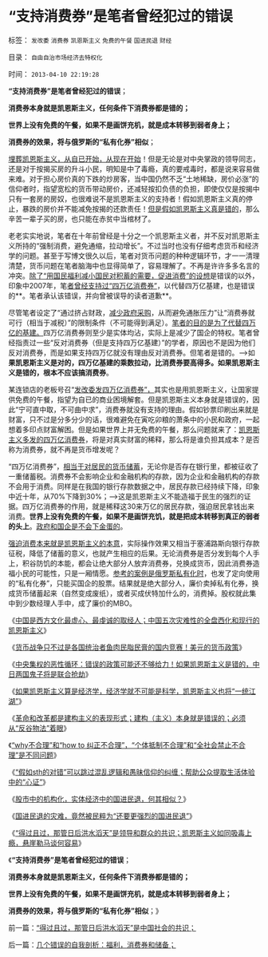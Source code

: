 # “支持消费券”是笔者曾经犯过的错误

标签： `发改委` `消费券` `凯恩斯主义` `免费的午餐` `国进民退` `财经` 

目录： `自由自治市场经济去特权化`

时间： `2013-04-10 22:19:28`

**“支持消费券”是笔者曾经犯过的错误**；

**消费券本身就是凯恩斯主义，任何条件下消费券都是错的；**

**世界上没有免费的午餐，如果不是画饼充机，就是成本转移到弱者身上；**

**消费券的效果，将与俄罗斯的“私有化券”相似**；

[埋葬凯恩斯主义，从自已开始，从现在开始](../../../2013/4/7/预设革命前提的混帐“whyHowTo”成为混蛋的Nuts：.md)！但是无论是对中央掌政的领导同志，还是对于按揭买房的升斗小民，明知是中了毒瘾，真的要戒毒时，都是说来容易做来难。对于担心房价真的下跌的炒房客，当中国仍然不乏“土地稀缺，房价必涨”的信仰者时，指望宽松的货币带动房价，还减轻按扣负债的负担，即使仅仅是按揭中只有一套房的房奴，也很难说不是凯恩斯主义的支持者！假如凯恩斯主义真的停止，暴跌的房价并不能减免按揭的还款责任！[但是假如凯恩斯主义真是错的](../../../2013/4/7/假如扔开真理问假如……将是何等样的灾难？！.md)，那么辛苦一辈子买的房，也只能在赤贫中当棺材了。

老老实实地说，笔者在十年前曾经是十分之一个凯恩斯主义者，并不反对凯恩斯主义所持的“强制消费，避免通缩，拉动增长”。不过当时也没有仔细考虑货币和经济学的问题。甚至于写博文很久以后，笔者对货币问题的种种逻辑环节，才一一清理清楚，货币问题在笔者脑海中也显得简单了，容易理解了。不再是许许多多名言的冲突。[除了“用国民福利减小国民对积蓄的需要，促进消费”的设想](../../../2012/2/5/国民普遍对福利的期望很高,国企不是国民的储蓄.md)是错误的以外，印象中2007年，笔[者曾经支持过“四万亿消费券”](../../../2008/12/24/“消费券”同时压缩财政可以拉动内需.md)，以代替四万亿基建，也是错误的**。笔者承认该错误，并向曾被误导的读者道歉**。

尽管笔者设定了“通过挤占财政，[减少政府采购](http://darthvad.blog.sohu.com/252064061.html)，从而避免通胀压力”让“消费券就可行（相当于减税）”的限制条件（不可能得到满足）。[笔者的目的是为了代替四万亿的基建。](../../../2009/8/10/严重生产过剩的市场腐朽能化为神奇吗？.md)四万亿消费券则至少是实体均沾，实际上是减少了国企的特权。笔者曾经指责过一些“反对消费券（但是支持四万亿基建）”的学者，原因也不是因为他们反对消费券，而是如果支持四万亿就没有理由反对消费券。但笔者是错的。——>如**果凯恩斯主义是对的，四万亿基建的乘数拉动，比消费券要高得多。如果凯恩斯主义是错的，根本不应该搞消费券**。

某连锁店的老板号召“[发改委发四万亿消费券”，](../../../2010/12/1/发改委知错能改,抓流通降物价将劳而有过.md)其实也是用凯恩斯主义，让国家提供免费的午餐，指望为自已的商业困境解套。但是凯恩斯主义本身就是错误的，因此“宁可直中取，不可曲中求”，消费券就没有支持的理由。假如钞票印刷出来就是财富，只不过是分多分少的话，很难避免在寅吃卯粮的萧条中的小民和政府，一起想着多印点财富解困。但是如果世界上并无免费的午餐，那么问题就来了：[凯恩斯主义多发的四万亿消费券](../../../2013/4/6/凯恩斯主义已经成为国际性特殊利益集团.md)，将是对真实财富的稀释，那么将是谁负担其成本？是否称为消费券，就不再是货币增发呢？

“四万亿消费券”，[相当于对居民的货币储蓄](../../../2012/1/16/charter经济与凯恩斯主义，癌症和鸦片;家庭储蓄被charter抢劫;.md)，无论你是否存在银行里，都被征收了一重储蓄税。消费券不会影响企业和金融机构的存款，因为企业和金融机构的存款不会用于消费。同样是在我国的银行存款数据之中，居民存款已经持续下降，印象中近十年，从70%下降到30%；——>这是凯恩斯主义不能造福于民生的强烈的证据。四万亿消费券的作用，就是稀释这30来万亿的居民存款，强迫居民拿钱出来消费。**世界上没有免费的午餐，如果不是画饼充饥，就是把成本转移到真正的弱者的头上**。[政府和国企是不会下金蛋的](../../../2013/1/13/“南方城市供暖”有多无耻？北方的农村太暖和？农民很富裕？.md)。

[强迫消费本来就是凯恩斯主义的本意](../../../2011/6/6/凯恩斯《通论》混淆了生产者和消费者角色.md)，实际操作效果又相当于塞浦路斯向银行存款征税，降低了储蓄的意义，也就产生相应的后果。无论消费券是否分发到每个人手上，积谷防饥的本能，都会让绝大部分人放弃消费券，兑换成货币，因此消费券造福小民的可能性，只是一厢情愿。[参考的案例是俄罗斯私有化时](../../../2010/1/10/俄罗斯私有化的错误就是“分国企的包袱”.md)，也发了定向使用的“私有化券”，只能买国企的股票。结果就是绝大部分人，廉价卖掉私有化券，换成货币储蓄起来（自然变成废纸），或者买成伏特加什么的，消费掉。股权就此集中到少数经理人手中，成了廉价的MBO。

《[中国是西方文化最虚心、最虔诚的取经人；中国五次灾难性的全盘西化和现行的凯恩斯主义](../../../2013/4/3/中国是西方文化最狂热的取经人，五次灾难性的全盘西化.md)》

《[货币战争只不过是各国统治者鱼肉民脂民膏的国内竞赛！美元的货币政策](http://blog.sina.com.cn/s/articlelist_1630286790_0_1.html)》

《[中央集权的恶性循环：错误的政策可能还不够给力！如果凯恩斯主义是错的，中日两国鬼子将是联合抢劫](../../../2013/4/6/中央集权的恶性循环：错误的政策可能还不够给力！.md)》

《[如果凯恩斯主义算是经济学，经济学就不可能是科学，凯恩斯主义也将“一统江湖”](../../../2013/4/6/凯恩斯主义已经成为国际性特殊利益集团.md)》

《[革命和改革都是建构主义的表现形式；建构（主义）本身就是错误的；必须从“反谷物法”着眼](../../../2013/4/7/“革命推翻凯恩斯主义”的建构误区.md)》

《[“why不合理”和“how to 纠正不合理”，“个体抵制不合理”和“全社会禁止不合理”是不同问题](../../../2013/4/7/预设革命前提的混帐“whyHowTo”成为混蛋的Nuts：.md)》

《[“假如sth的对错”可以跳过混乱逻辑和愚昧信仰的纠缠；帮助公众提取生活体验中的“心证”](../../../2013/4/7/假如扔开真理问假如……将是何等样的灾难？！.md)》

《[股市中的机构化，实体经济中的国进民退，何其相似？](../../../2013/4/8/股市中的机构化，实体经济中的国进民退，何其相似？.md)》

《[国进民退的灾难，竟然被民粹为“还要更强烈的国进民退”](../../../2013/4/9/民粹炒作“中石化退休活不下去”.md)》

《[“得过且过，那管日后洪水滔天”是领导和群众的共识；凯恩斯主义如同吸毒上瘾，悬崖勒马谈何容易](../../../2013/4/10/“得过且过，那管日后洪水滔天”是中国社会的共识；.md)》

《**“支持消费券”是笔者曾经犯过的错误**；

**消费券本身就是凯恩斯主义，任何条件下消费券都是错的；**

**世界上没有免费的午餐，如果不是画饼充机，就是成本转移到弱者身上；**

**消费券的效果，将与俄罗斯的“私有化券”相似**；》



前一篇：[“得过且过，那管日后洪水滔天”是中国社会的共识；](../../../2013/4/10/“得过且过，那管日后洪水滔天”是中国社会的共识；.md)

后一篇：[几个错误的自我剖析：福利，消费券和储备；](../../../2013/4/10/几个错误的自我剖析：福利，消费券和储备；.md)